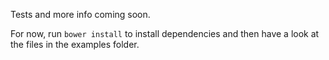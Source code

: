 Tests and more info coming soon.

For now, run `bower install` to install dependencies and then have a look at the files in the examples folder.